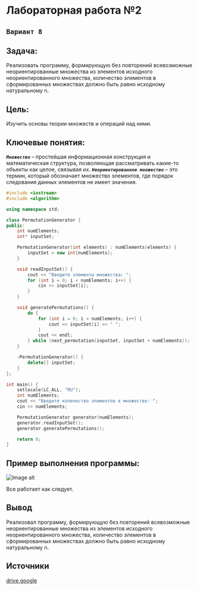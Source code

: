 # Лабораторная работа №2
## `Вариант 8`
## Задача:
Реализовать программу, формирующую без повторений всевозможные
неориентированные множества из элементов исходного неориентированного множества,
количество элементов в сформированных множествах должно быть равно исходному
натуральному n.
## Цель: 
Изучить основы теории множеств и операций над ними.
## Ключевые понятия:
***`Множество`*** – простейшая информационная конструкция и математическая структура,
позволяющая рассматривать какие-то объекты как целое, связывая их.
***`Неориентированное множество`*** – это термин, который обозначает множество элементов, где порядок следования данных элементов не имеет значения. 



```c++
#include <iostream>
#include <algorithm>

using namespace std;

class PermutationGenerator {
public:
    int numElements;
    int* inputSet;

    PermutationGenerator(int elements) : numElements(elements) {
        inputSet = new int[numElements];
    }

    void readInputSet() {
        cout << "Введите элементы множества: ";
        for (int i = 0; i < numElements; i++) {
            cin >> inputSet[i];
        }
    }

    void generatePermutations() {
        do {
            for (int i = 0; i < numElements; i++) {
                cout << inputSet[i] << " ";
            }
            cout << endl;
        } while (next_permutation(inputSet, inputSet + numElements));
    }

    ~PermutationGenerator() {
        delete[] inputSet;
    }
};

int main() {
    setlocale(LC_ALL, "RU");
    int numElements;
    cout << "Введите количество элементов в множестве: ";
    cin >> numElements;

    PermutationGenerator generator(numElements);
    generator.readInputSet();
    generator.generatePermutations();

    return 0;
}

```

## Пример выполнения программы:
![Image alt](https://github.com/iis-32170x/RPIIS/blob/Кадиков_П/sem2/lab2/images/results.png)	

Все работает как следует.

## Вывод
Реализовал программу, формирующую без повторений всевозможные неориентированные множества из элементов исходного неориентированного множества, количество элементов в сформированных множествах должно быть равно исходному натуральному n.

## Источники
[drive.google](https://drive.google.com/drive/folders/1SLcF9njDTaNUacXMA9Nrqm7FUS7MnNsI)
